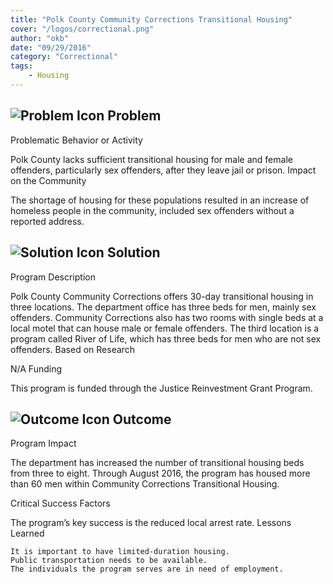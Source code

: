 ```yaml
---
title: "Polk County Community Corrections Transitional Housing"
cover: "/logos/correctional.png"
author: "okb"
date: "09/29/2016"
category: "Correctional"
tags:
    - Housing
---
```


## ![Problem Icon](https://github.com/google/material-design-icons/raw/master/alert/1x_web/ic_error_outline_black_48dp.png "Problem") Problem

Problematic Behavior or Activity

Polk County lacks sufficient transitional housing for male and female offenders, particularly sex offenders, after they leave jail or prison.
Impact on the Community

The shortage of housing for these populations resulted in an increase of homeless people in the community, included sex offenders without a reported address. 

## ![Solution Icon](https://github.com/google/material-design-icons/raw/master/action/1x_web/ic_lightbulb_outline_black_48dp.png "Solution") Solution

Program Description

Polk County Community Corrections offers 30-day transitional housing in three locations. The department office has three beds for men, mainly sex offenders. Community Corrections also has two rooms with single beds at a local motel that can house male or female offenders. The third location is a program called River of Life, which has three beds for men who are not sex offenders.
Based on Research

N/A
Funding

This program is funded through the Justice Reinvestment Grant Program.

## ![Outcome Icon](https://github.com/google/material-design-icons/raw/master/action/1x_web/ic_view_list_black_48dp.png "Outcome") Outcome

Program Impact

The department has increased the number of transitional housing beds from three to eight. Through August 2016, the program has housed more than 60 men within Community Corrections Transitional Housing.

Critical Success Factors

The program’s key success is the reduced local arrest rate.
Lessons Learned

    It is important to have limited-duration housing.
    Public transportation needs to be available.
    The individuals the program serves are in need of employment.


